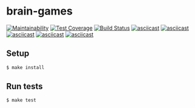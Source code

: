 

# brain-games

[![Maintainability](https://api.codeclimate.com/v1/badges/a99a88d28ad37a79dbf6/maintainability)](https://codeclimate.com/github/codeclimate/codeclimate/maintainability)
[![Test Coverage](https://api.codeclimate.com/v1/badges/a99a88d28ad37a79dbf6/test_coverage)](https://codeclimate.com/github/codeclimate/codeclimate/test_coverage)
[![Build Status](https://travis-ci.org/AntoneZe/frontend-project-lvl1.svg?branch=master)](https://travis-ci.org/AntoneZe/frontend-project-lvl1)
[![asciicast](https://asciinema.org/a/gTPR9XBp2ZGVA6FsQ0Spgds7J.svg)](https://asciinema.org/a/gTPR9XBp2ZGVA6FsQ0Spgds7J)
[![asciicast](https://asciinema.org/a/VBB40Fr73kY3Nh7U7lERfKBmW.svg)](https://asciinema.org/a/VBB40Fr73kY3Nh7U7lERfKBmW)
[![asciicast](https://asciinema.org/a/4CGpFQQcvYW5NS3pNMpsnizuo.svg)](https://asciinema.org/a/4CGpFQQcvYW5NS3pNMpsnizuo)
[![asciicast](https://asciinema.org/a/bLGTLHwVMtQid5j2DHCr02wx3.svg)](https://asciinema.org/a/bLGTLHwVMtQid5j2DHCr02wx3)
[![asciicast](https://asciinema.org/a/JvatPSVmwFRa6EEDR4H738OTL.svg)](https://asciinema.org/a/JvatPSVmwFRa6EEDR4H738OTL)

## Setup

```sh
$ make install
```

## Run tests

```sh
$ make test
```
